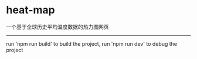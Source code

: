 # heat-map
一个基于全球历史平均温度数据的热力图网页

---

run 'npm run build' to build the project,
run 'npm run dev' to debug the project